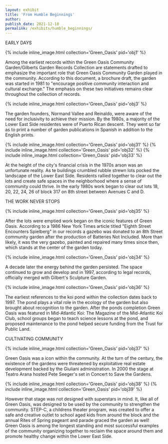```yaml
---
layout: exhibit
title: 'From Humble Beginnings'
author:
publish_date: 2021-12-10
permalink: /exhibits/humble_beginnings/
---
```


EARLY DAYS 

{% include inline_image.html collection='Green_Oasis' pid='obj1' %}

Among the earliest records within the Green Oasis Community Garden/Gilberts Garden Records Collection are statements drafted to emphasize the important role that Green Oasis Community Garden played in the community. According to this document, a brochure draft, the garden was started in 1981 to "encourage positive community interaction and cultural exchange." The emphasis on these two initiatives remains clear throughout the collection of records. 

{% include inline_image.html collection='Green_Oasis' pid='obj3' %}

The garden founders, Normand Vallee and Reinaldo, were aware of the need for inclusivity to achieve their mission. By the 1980s, a majority of the Lower East Side residentes were of Puerto Rican descent. They went so far as to print a number of garden publications in Spanish in addition to the English prints. 

{% include inline_image.html collection='Green_Oasis' pid='obj31' %} {% include inline_image.html collection='Green_Oasis' pid='obj32' %} {% include inline_image.html collection='Green_Oasis' pid='obj33' %}

At the height of the city's financial crisis in the 1970s arson was an unfortunate reality. As te buildings crumbled rubble strewn lots pocked the landscape of the Lower East Side. Residents rallied together to clear out the lots and create safe spaces in the neighborhood where a sense of community could thrive. In the early 1980s work began to clear out lots 18, 20, 22, 24, 26 of block 317 on 8th street between Avenues C and D.

THE WORK NEVER STOPS

{% include inline_image.html collection='Green_Oasis' pid='obj35' %} 

After the lots were emptied work began on the iconic features of Green Oasis. According to a 1986 New York Times article titled "Eighth Street Encounters Spielberg" in our records a gazebo was donated to an 8th Street community garden after the production of Batteries Not Included. More than likely, it was the very gazebo, painted and repaired many times since then, which stands at the center of the garden today. 

{% include inline_image.html collection='Green_Oasis' pid='obj34' %}

A decade later the energy behind the garden persisted. The space continued to grow and develop and in 1997, according to legal records, officially merged with Gilbert's Sculpture Garden.

{% include inline_image.html collection='Green_Oasis' pid='obj36' %}

The earliest references to the koi pond within the collection dates back to 1997. The pond plays a vital role in the ecology of the garden but also brought about recognition to the garden. After the ponds completion Green Oasis was featured in Mid-Atlantic Koi: The Magazine of the Mid-Atlantic Koi Club, school groups began to teach science lessons at the pond, and proposed maintenance to the pond helped secure funding from the Trust for Public Land.

CULTIVATING COMMUNITY

{% include inline_image.html collection='Green_Oasis' pid='obj37' %}

Green Oasis was a icon within the community. At the turn of the century, the existence of the gardens were threatened by exploitative real estate development backed by the Giuliani administration. In 2000 the stage at Teatro Arana hosted Pete Seeger's set in Concert to Save the Gardens. 

{% include inline_image.html collection='Green_Oasis' pid='obj38' %} {% include inline_image.html collection='Green_Oasis' pid='obj39' %}

However that stage was not designed with superstars in mind. It, like all of Green Oasis, was designed to be used by the community to strengthen the community. STEP-C, a childrens theater program, was created to offer a safe and creative outlet to school aged kids from around the block and the annual Rites of Spring pageant and parade graced the garden as well! Green Oasis is among the longest standing and most successful examples of the community organizing together to reclaim the space around them and promote healthy change within the Lower East Side.